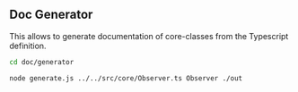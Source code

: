 ## Doc Generator

This allows to generate documentation of core-classes from the Typescript definition.

```bash
cd doc/generator

node generate.js ../../src/core/Observer.ts Observer ./out
```